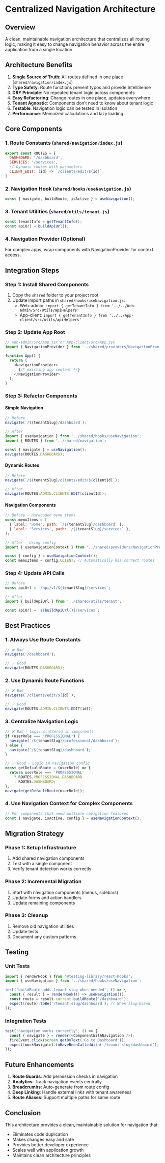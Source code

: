 # Centralized Navigation Architecture

## Overview
A clean, maintainable navigation architecture that centralizes all routing logic, making it easy to change navigation behavior across the entire application from a single location.

## Architecture Benefits

1. **Single Source of Truth**: All routes defined in one place (`shared/navigation/index.js`)
2. **Type Safety**: Route functions prevent typos and provide IntelliSense
3. **DRY Principle**: No repeated tenant logic across components
4. **Easy Refactoring**: Change routes in one place, updates everywhere
5. **Tenant Agnostic**: Components don't need to know about tenant logic
6. **Testable**: Navigation logic can be tested in isolation
7. **Performance**: Memoized calculations and lazy loading

## Core Components

### 1. Route Constants (`shared/navigation/index.js`)
```javascript
export const ROUTES = {
  DASHBOARD: '/dashboard',
  SERVICES: '/services',
  // Dynamic routes with parameters
  CLIENT_EDIT: (id) => `/clients/edit/${id}`,
}
```

### 2. Navigation Hook (`shared/hooks/useNavigation.js`)
```javascript
const { navigate, buildRoute, isActive } = useNavigation();
```

### 3. Tenant Utilities (`shared/utils/tenant.js`)
```javascript
const tenantInfo = getTenantInfo();
const apiUrl = buildApiUrl();
```

### 4. Navigation Provider (Optional)
For complex apps, wrap components with NavigationProvider for context access.

## Integration Steps

### Step 1: Install Shared Components
1. Copy the `shared` folder to your project root
2. Update import paths in `shared/hooks/useNavigation.js`:
   - Web-admin: `import { getTenantInfo } from '../../Web-admin/Src/Utils/apiHelpers'`
   - App-client: `import { getTenantInfo } from '../../App-client/src/utils/apiHelpers'`

### Step 2: Update App Root
```javascript
// Web-admin/Src/App.jsx or App-client/src/App.jsx
import { NavigationProvider } from '../shared/providers/NavigationProvider';

function App() {
  return (
    <NavigationProvider>
      {/* existing app content */}
    </NavigationProvider>
  );
}
```

### Step 3: Refactor Components

#### Simple Navigation
```javascript
// Before
navigate(`/${tenantSlug}/dashboard`);

// After
import { useNavigation } from '../shared/hooks/useNavigation';
import { ROUTES } from '../shared/navigation';

const { navigate } = useNavigation();
navigate(ROUTES.DASHBOARD);
```

#### Dynamic Routes
```javascript
// Before
navigate(`/${tenantSlug}/clients/edit/${clientId}`);

// After
navigate(ROUTES.ADMIN.CLIENTS.EDIT(clientId));
```

#### Navigation Components
```javascript
// Before - Hardcoded menu items
const menuItems = [
  { label: 'Home', path: `/${tenantSlug}/dashboard` },
  { label: 'Services', path: `/${tenantSlug}/services` },
];

// After - Using config
import { useNavigationContext } from '../shared/providers/NavigationProvider';

const { config } = useNavigationContext();
const menuItems = config.CLIENT; // Automatically has correct routes
```

### Step 4: Update API Calls
```javascript
// Before
const apiUrl = `/api/v1/${tenantSlug}/services`;

// After
import { buildApiUrl } from '../shared/utils/tenant';

const apiUrl = `${buildApiUrl()}/services`;
```

## Best Practices

### 1. Always Use Route Constants
```javascript
// ❌ Bad
navigate('/dashboard');

// ✅ Good
navigate(ROUTES.DASHBOARD);
```

### 2. Use Dynamic Route Functions
```javascript
// ❌ Bad
navigate(`/clients/edit/${id}`);

// ✅ Good
navigate(ROUTES.ADMIN.CLIENTS.EDIT(id));
```

### 3. Centralize Navigation Logic
```javascript
// ❌ Bad - Logic scattered in components
if (userRole === 'PROFESSIONAL') {
  navigate(`/${tenantSlug}/professional/dashboard`);
} else {
  navigate(`/${tenantSlug}/dashboard`);
}

// ✅ Good - Logic in navigation config
const getDefaultRoute = (userRole) => {
  return userRole === 'PROFESSIONAL' 
    ? ROUTES.PROFESSIONAL.DASHBOARD 
    : ROUTES.DASHBOARD;
};
navigate(getDefaultRoute(userRole));
```

### 4. Use Navigation Context for Complex Components
```javascript
// For components that need multiple navigation features
const { navigate, isActive, config } = useNavigationContext();
```

## Migration Strategy

### Phase 1: Setup Infrastructure
1. Add shared navigation components
2. Test with a single component
3. Verify tenant detection works correctly

### Phase 2: Incremental Migration
1. Start with navigation components (menus, sidebars)
2. Update forms and action handlers
3. Update remaining components

### Phase 3: Cleanup
1. Remove old navigation utilities
2. Update tests
3. Document any custom patterns

## Testing

### Unit Tests
```javascript
import { renderHook } from '@testing-library/react-hooks';
import { useNavigation } from '../shared/hooks/useNavigation';

test('buildRoute adds tenant slug when needed', () => {
  const { result } = renderHook(() => useNavigation());
  const route = result.current.buildRoute('/dashboard');
  expect(route).toBe('/tenant-slug/dashboard'); // When slug-based
});
```

### Integration Tests
```javascript
test('navigation works correctly', () => {
  const { navigate } = render(<ComponentWithNavigation />);
  fireEvent.click(screen.getByText('Go to Dashboard'));
  expect(mockNavigate).toHaveBeenCalledWith('/tenant-slug/dashboard');
});
```

## Future Enhancements

1. **Route Guards**: Add permission checks in navigation
2. **Analytics**: Track navigation events centrally
3. **Breadcrumbs**: Auto-generate from route config
4. **Deep Linking**: Handle external links with tenant awareness
5. **Route Aliases**: Support multiple paths for same route

## Conclusion

This architecture provides a clean, maintainable solution for navigation that:
- Eliminates code duplication
- Makes changes easy and safe
- Provides better developer experience
- Scales well with application growth
- Maintains clean architecture principles